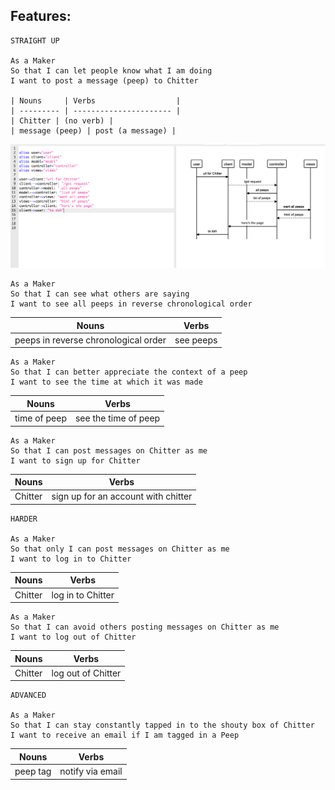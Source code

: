## Features:

```
STRAIGHT UP

As a Maker
So that I can let people know what I am doing
I want to post a message (peep) to Chitter

| Nouns     | Verbs                  |
| --------- | ---------------------- |
| Chitter | (no verb) |
| message (peep) | post (a message) |

```

![image](https://github.com/day-katy/chitter-challenge/blob/master/images/user_story_1_diagram.png?raw=true)

```
As a Maker
So that I can see what others are saying
I want to see all peeps in reverse chronological order
```

| Nouns                                | Verbs     |
| ------------------------------------ | --------- |
| peeps in reverse chronological order | see peeps |

```
As a Maker
So that I can better appreciate the context of a peep
I want to see the time at which it was made
```

| Nouns        | Verbs                |
| ------------ | -------------------- |
| time of peep | see the time of peep |

```
As a Maker
So that I can post messages on Chitter as me
I want to sign up for Chitter
```

| Nouns   | Verbs                               |
| ------- | ----------------------------------- |
| Chitter | sign up for an account with chitter |

```
HARDER

As a Maker
So that only I can post messages on Chitter as me
I want to log in to Chitter
```

| Nouns   | Verbs             |
| ------- | ----------------- |
| Chitter | log in to Chitter |

```
As a Maker
So that I can avoid others posting messages on Chitter as me
I want to log out of Chitter
```

| Nouns   | Verbs              |
| ------- | ------------------ |
| Chitter | log out of Chitter |

```
ADVANCED

As a Maker
So that I can stay constantly tapped in to the shouty box of Chitter
I want to receive an email if I am tagged in a Peep
```

| Nouns    | Verbs            |
| -------- | ---------------- |
| peep tag | notify via email |
